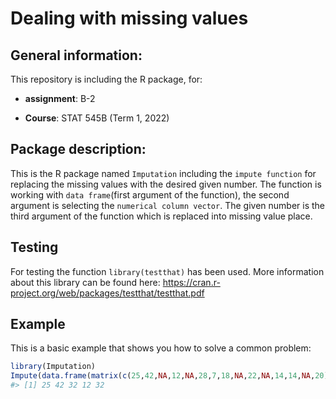 
# Dealing with missing values

## General information: 

This repository is including the R package, for:
+ **assignment**: B-2

+ **Course**: STAT 545B (Term 1, 2022)

## Package description:
This is the R package named `Imputation` including the `impute function` for replacing the missing values with the desired given number.  The function is working with `data frame`(first argument of the function), the second argument is selecting the `numerical column vector`. The given number is the third argument of the function which is replaced into missing value place. 


## Testing
For testing the function `library(testthat)` has been used. 
More information about this library can be found here: https://cran.r-project.org/web/packages/testthat/testthat.pdf

## Example

This is a basic example that shows you how to solve a common problem:

``` r
library(Imputation)
Impute(data.frame(matrix(c(25,42,NA,12,NA,28,7,18,NA,22,NA,14,14,NA,20),ncol=3)),1,32)
#> [1] 25 42 32 12 32
